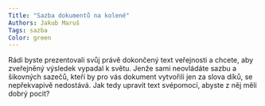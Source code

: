 ```yaml
---
Title: "Sazba dokumentů na koleně"
Authors: Jakub Maruš
Tags: sazba
Color: green
---
```

Rádi byste prezentovali svůj právě dokončený
text veřejnosti a chcete, aby zveřejněný
výsledek vypadal k světu. Jenže sami
neovládáte sazbu a šikovných sazečů, kteří
by pro vás dokument vytvořili jen za slova
díků, se nepřekvapivě nedostává. Jak
tedy upravit text svépomocí, abyste z něj
měli dobrý pocit?